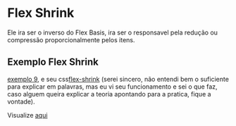 # Flex Shrink

Ele ira ser o inverso do Flex Basis, ira ser o responsavel pela redução ou compressão proporcionalmente pelos itens.


## Exemplo Flex Shrink

[exemplo 9](9-flex-shrink.html), e seu css[flex-shrink](css/flex-shrink.css) (serei sincero, não entendi bem o suficiente para explicar em palavras, mas eu vi seu funcionamento e sei o que faz, caso alguem queira explicar a teoria apontando para a pratica, fique a vontade).

Visualize [aqui](https://htmlpreview.github.io/?https://github.com/TioBael/DIO/blob/main/HTML%20e%20CSS/Flex%20Container/9-flex-shrink/9-flex-shrink.html)